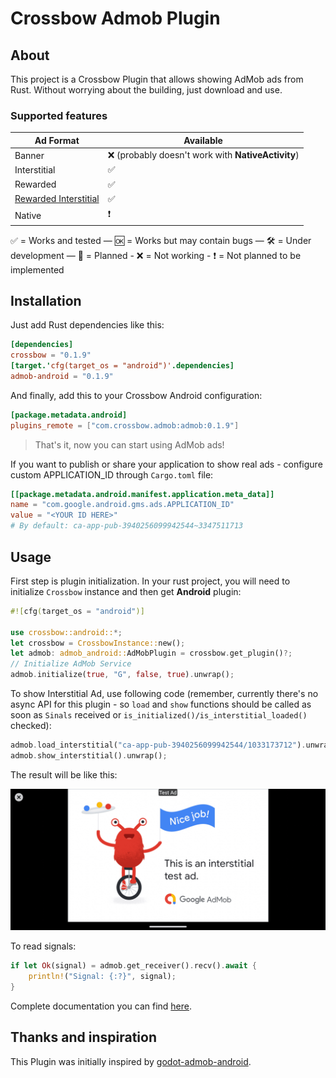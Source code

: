 # Crossbow Admob Plugin

## About

This project is a Crossbow Plugin that allows showing AdMob ads from Rust. Without worrying about the building, just download and use.

### Supported features

| Ad Format | Available |
| ---- | ----------- |
| Banner | ❌ (probably doesn't work with **NativeActivity**) |
| Interstitial | ✅ |
| Rewarded | ✅ |
| [Rewarded Interstitial](https://support.google.com/admob/answer/9884467) | ✅ |
| Native | ❗ |

✅ = Works and tested — 🆗 = Works but may contain bugs — 🛠 = Under development — 📝 = Planned - ❌ = Not working - ❗ = Not planned to be implemented

## Installation

Just add Rust dependencies like this:

```toml
[dependencies]
crossbow = "0.1.9"
[target.'cfg(target_os = "android")'.dependencies]
admob-android = "0.1.9"
```

And finally, add this to your Crossbow Android configuration:

```toml
[package.metadata.android]
plugins_remote = ["com.crossbow.admob:admob:0.1.9"]
```

> That's it, now you can start using AdMob ads!

If you want to publish or share your application to show real ads - configure custom APPLICATION_ID through `Cargo.toml` file:

```toml
[[package.metadata.android.manifest.application.meta_data]]
name = "com.google.android.gms.ads.APPLICATION_ID"
value = "<YOUR ID HERE>"
# By default: ca-app-pub-3940256099942544~3347511713
```

## Usage

First step is plugin initialization. In your rust project, you will need to initialize `Crossbow` instance and then get **Android** plugin:

```rust
#![cfg(target_os = "android")]

use crossbow::android::*;
let crossbow = CrossbowInstance::new();
let admob: admob_android::AdMobPlugin = crossbow.get_plugin()?;
// Initialize AdMob Service
admob.initialize(true, "G", false, true).unwrap();
```

To show Interstitial Ad, use following code (remember, currently there's no async API for this plugin - so `load` and `show` functions should be called as soon as `Sinals` received or `is_initialized()/is_interstitial_loaded()` checked):

```rust
admob.load_interstitial("ca-app-pub-3940256099942544/1033173712").unwrap();
admob.show_interstitial().unwrap();
```

The result will be like this:

![AdMob Ad Result Example](../../assets/images/admob-example.png)

To read signals:

```rust
if let Ok(signal) = admob.get_receiver().recv().await {
    println!("Signal: {:?}", signal);
}
```

Complete documentation you can find [here](https://docs.rs/admob-android/).

## Thanks and inspiration

This Plugin was initially inspired by [godot-admob-android](https://github.com/Poing-Studios/godot-admob-android).
